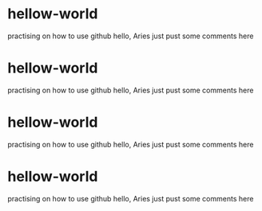 # hellow-world
practising on how to use github
hello, Aries just pust some comments here
# hellow-world
practising on how to use github
hello, Aries just pust some comments here
# hellow-world
practising on how to use github
hello, Aries just pust some comments here
# hellow-world
practising on how to use github
hello, Aries just pust some comments here
